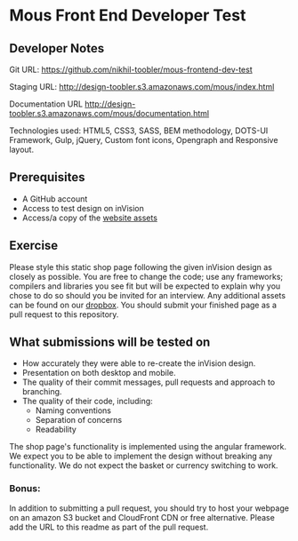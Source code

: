 # Mous Front End Developer Test

## Developer Notes
Git URL: https://github.com/nikhil-toobler/mous-frontend-dev-test

Staging URL: http://design-toobler.s3.amazonaws.com/mous/index.html

Documentation URL http://design-toobler.s3.amazonaws.com/mous/documentation.html

Technologies used: HTML5, CSS3, SASS, BEM methodology, DOTS-UI Framework, Gulp, jQuery, Custom font icons, Opengraph and Responsive layout.

## Prerequisites
* A GitHub account
* Access to test design on inVision
* Access/a copy of the [website assets](https://www.dropbox.com/sh/8lbgvkihdeidtk5/AAAws9r--tCp4Al04Y6R2M2Ga?dl=0)

## Exercise
Please style this static shop page following the given inVision design as closely as possible. You are free to change the code; use any frameworks; compilers and libraries you see fit but will be expected to explain why you chose to do so should you be invited for an interview. Any additional assets can be found on our [dropbox](https://www.dropbox.com/sh/8lbgvkihdeidtk5/AAAws9r--tCp4Al04Y6R2M2Ga?dl=0). You should submit your finished page as a pull request to this repository.

## What submissions will be tested on
* How accurately they were able to re-create the inVision design.
* Presentation on both desktop and mobile.
* The quality of their commit messages, pull requests and approach to branching.
* The quality of their code, including:
	- Naming conventions
	- Separation of concerns
	- Readability

The shop page's functionality is implemented using the angular framework. We expect you to be able to implement the design without breaking any functionality. We do not expect the basket or currency switching to work.

### Bonus:
In addition to submitting a pull request, you should try to host your webpage on an amazon S3 bucket and CloudFront CDN or free alternative. Please add the URL to this readme as part of the pull request.


